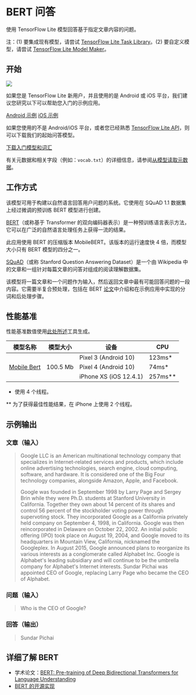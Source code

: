 # BERT 问答

使用 TensorFlow Lite 模型回答基于指定文章内容的问题。

注：(1) 要集成现有模型，请尝试 [TensorFlow Lite Task Library](https://www.tensorflow.org/lite/inference_with_metadata/task_library/bert_question_answerer)。(2) 要自定义模型，请尝试 [TensorFlow Lite Model Maker](https://www.tensorflow.org/lite/models/modify/model_maker/question_answer)。

## 开始


<img src="images/screenshot.gif" class="attempt-right" style="max-width: 300px">

如果您是 TensorFlow Lite 新用户，并且使用的是 Android 或 iOS 平台，我们建议您研究以下可以帮助您入门的示例应用。

<a class="button button-primary" href="https://github.com/tensorflow/examples/tree/master/lite/examples/bert_qa/android">Android 示例</a> <a class="button button-primary" href="https://github.com/tensorflow/examples/tree/master/lite/examples/bert_qa/ios">iOS 示例</a>

如果您使用的不是 Android/iOS 平台，或者您已经熟悉 [TensorFlow Lite API](https://www.tensorflow.org/api_docs/python/tf/lite)，则可以下载我们的起始问答模型。

<a class="button button-primary" href="https://tfhub.dev/tensorflow/lite-model/mobilebert/1/metadata/1?lite-format=tflite">下载入门模型和词汇</a>

有关元数据和相关字段（例如：`vocab.txt`）的详细信息，请参阅<a href="https://www.tensorflow.org/lite/models/convert/metadata#read_the_metadata_from_models">从模型读取元数据</a>。

## 工作方式

该模型可用于构建以自然语言回答用户问题的系统。它使用在 SQuAD 1.1 数据集上经过微调的预训练 BERT 模型进行创建。

[BERT](https://github.com/google-research/bert)（或称基于 Transformer 的双向编码器表示）是一种预训练语言表示方法，它可以在广泛的自然语言处理任务上获得一流的结果。

此应用使用 BERT 的压缩版本 MobileBERT。该版本的运行速度快 4 倍，而模型大小只有 BERT 模型的四分之一。

[SQuAD](https://rajpurkar.github.io/SQuAD-explorer/)（或称 Stanford Question Answering Dataset）是一个由 Wikipedia 中的文章和一组针对每篇文章的问答对组成的阅读理解数据集。

该模型将一篇文章和一个问题作为输入，然后返回文章中最有可能回答问题的一段内容。它需要半复合预处理，包括在 BERT [论文](https://arxiv.org/abs/1810.04805)中介绍和在示例应用中实现的分词和后处理步骤。

## 性能基准

性能基准数值使用[此处所述](https://www.tensorflow.org/lite/performance/benchmarks)工具生成。

<table>
  <thead>
    <tr>
      <th>模型名称</th>
      <th>模型大小</th>
      <th>设备</th>
      <th>CPU</th>
    </tr>
  </thead>
  <tr>
    <td rowspan="3">       <a href="https://tfhub.dev/tensorflow/lite-model/mobilebert/1/metadata/1?lite-format=tflite">Mobile Bert</a> </td>
    <td rowspan="3">       100.5 Mb</td>
    <td>Pixel 3 (Android 10)</td>
    <td>123ms*</td>
  </tr>
   <tr>
     <td>Pixel 4 (Android 10)</td>
    <td>74ms*</td>
  </tr>
   <tr>
     <td>iPhone XS (iOS 12.4.1)</td>
    <td>257ms**</td>
  </tr>
</table>

* 使用 4 个线程。

** 为了获得最佳性能结果，在 iPhone 上使用 2 个线程。

## 示例输出

### 文章（输入）

> Google LLC is an American multinational technology company that specializes in Internet-related services and products, which include online advertising technologies, search engine, cloud computing, software, and hardware. It is considered one of the Big Four technology companies, alongside Amazon, Apple, and Facebook.
>
> Google was founded in September 1998 by Larry Page and Sergey Brin while they were Ph.D. students at Stanford University in California. Together they own about 14 percent of its shares and control 56 percent of the stockholder voting power through supervoting stock. They incorporated Google as a California privately held company on September 4, 1998, in California. Google was then reincorporated in Delaware on October 22, 2002. An initial public offering (IPO) took place on August 19, 2004, and Google moved to its headquarters in Mountain View, California, nicknamed the Googleplex. In August 2015, Google announced plans to reorganize its various interests as a conglomerate called Alphabet Inc. Google is Alphabet's leading subsidiary and will continue to be the umbrella company for Alphabet's Internet interests. Sundar Pichai was appointed CEO of Google, replacing Larry Page who became the CEO of Alphabet.

### 问题（输入）

> Who is the CEO of Google?

### 回答（输出）

> Sundar Pichai

## 详细了解 BERT

- 学术论文：[BERT: Pre-training of Deep Bidirectional Transformers for Language Understanding](https://arxiv.org/abs/1810.04805)
- [BERT 的开源实现](https://github.com/google-research/bert)
